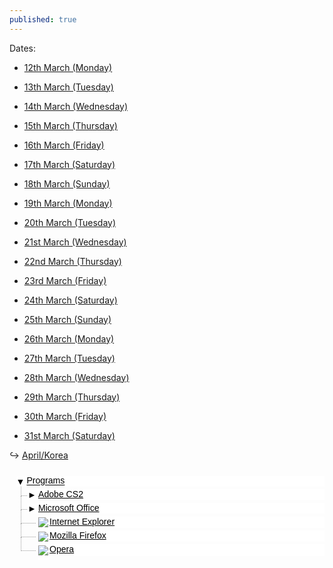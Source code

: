 ```yaml
---
published: true
---
```

Dates:

- [12th March (Monday)](/days/12mar)
- [13th March (Tuesday)](/days/13mar)
- [14th March (Wednesday)](/days/14mar)
- [15th March (Thursday)](/days/15mar)
- [16th March (Friday)](/days/16mar)
- [17th March (Saturday)](/days/16mar)
- [18th March (Sunday)](/days/16mar)


- [19th March (Monday)](/days/16mar)
- [20th March (Tuesday)](/days/16mar)
- [21st March (Wednesday)](/days/16mar)
- [22nd March (Thursday)](/days/16mar)
- [23rd March (Friday)](/days/16mar)
- [24th March (Saturday)](/days/16mar)
- [25th March (Sunday)](/days/16mar)


- [26th March (Monday)](/days/16mar)
- [27th March (Tuesday)](/days/16mar)
- [28th March (Wednesday)](/days/16mar)
- [29th March (Thursday)](/days/16mar)
- [30th March (Friday)](/days/16mar)
- [31st March (Saturday)](/days/16mar)

↪ [April/Korea](/days/13mar)


<style type="text/css">
    .treeview { padding: 0; clear: both; font-family: Arial, sans-serif; width: 100%; }
    .treeview * { font-size: 100.1%; }
    .treeview ul
    {
        overflow: hidden; width: 100%; margin: 0; padding: 0 0 1.5em 0;
        list-style-type: none;
    }
    .treeview ul ul { overflow: visible; width: auto; margin: 0 0 0 0; padding: 0 0 0 0.75em; }
    /* класс для ul после которых нет li в родительских ветках */
    .treeview ul.l { border-left: 1px solid; margin-left: -1px; }
    .treeview li.cl ul { display: none; }
    .treeview li { margin: 0; padding: 0; }
    .treeview li li { margin: 0 0 0 0.5em; border-left: 1px dotted; padding: 0; }
    .treeview li div { position: relative; height: 1.5em; min-height: 16px; //height: 1.3em; }
    .treeview li li div { border-bottom: 1px dotted; }
    .treeview li p
    {
        position: absolute; z-index: 1; top: 0.8em; //top: 0.65em; left: 1.75em;
        width: 100%; margin: 0; border-bottom: 1px dashed; padding: 0;
    }
    .treeview a { padding: 0.1em 0.2em; white-space: nowrap; //height: 1px; }
    .treeview img.i
    {
        border-right: 2px solid; border-bottom: 0.5em solid;
        margin-bottom: -0.5em; vertical-align: middle;
    }
    .treeview a.sc
    {
        position: absolute; top: 0.06em;
        margin-left: -1em; padding: 0; text-decoration: none;
    }

    /* colors */
    .treeview li p,
    .treeview img.i,
    .treeview .sc
    { background: #fff; }
    .treeview ul.l,
    .treeview li p,
    .treeview img.i
    { border-color: #fff; }
    .treeview ul li li,
    .treeview ul li li div
    { border-color: #999999; }
    .treeview a,
    .treeview a.sc,
    .treeview a.sc:hover
    { color: #000000; }
    .treeview a:hover
    { color: #cc0000; }
</style>
<script type="text/javascript">
    function UnHide( eThis ){
        if( eThis.innerHTML.charCodeAt(0) == 9658 ){
            eThis.innerHTML = '&#9660;'
            eThis.parentNode.parentNode.parentNode.className = '';
        }else{
            eThis.innerHTML = '&#9658;'
            eThis.parentNode.parentNode.parentNode.className = 'cl';
        }
        return false;
    }
</script>
<div class="treeview">
    <ul>
        <li>
            <div><p><a href="#" class="sc" onclick="return UnHide(this)">&#9660;</a>
                <a href="#">Programs</a></p></div>
            <ul>
                <li class="cl">
                    <div>
                        <p>
                            <a href="#" class="sc" onclick="return UnHide(this)">&#9658;</a>
                            <a href="#">Adobe CS2</a>
                        </p>
                    </div>
                    <ul>
                        <li>
                            <div>
                                <p>
                                    <a href="#"><img src="i-photoshop.gif" class="i" />Photoshop</a>
                                </p>
                            </div>
                        </li>
                        <li>
                            <div>
                                <p>
                                    <a href="#"><img src="i-illustrator.gif" class="i" />Illustrator</a>
                                </p>
                            </div>
                        </li>
                        <li>
                            <div>
                                <p>
                                    <a href="#"><img src="i-indesign.gif" class="i" />InDesign</a>
                                </p>
                            </div>
                        </li>
                    </ul>
                </li>
                <li class="cl">
                    <div>
                        <p>
                            <a href="#" class="sc" onclick="return UnHide(this)">&#9658;</a>
                            <a href="#">Microsoft Office</a>
                        </p>
                    </div>
                    <ul>
                        <li>
                            <div>
                                <p>
                                    <a href="#"><img src="i-word.gif" class="i" />Word</a>
                                </p>
                            </div>
                        </li>
                        <li>
                            <div>
                                <p>
                                    <a href="#"><img src="i-excel.gif" class="i" />Excel</a>
                                </p>
                            </div>
                        </li>
                    </ul>
                </li>
                <li>
                    <div>
                        <p>
                            <a href="#"><img src="i-explorer.gif" class="i" />Internet Explorer</a>
                        </p>
                    </div>
                </li>
                <li>
                    <div>
                        <p>
                            <a href="#"><img src="i-firefox.gif" class="i" />Mozilla Firefox</a>
                        </p>
                    </div>
                </li>
                <li>
                    <div>
                        <p>
                            <a href="#"><img src="i-opera.gif" class="i" />Opera</a>
                        </p>
                    </div>
                </li>
            </ul>
        </li>
    </ul>
</div>

